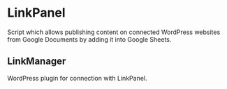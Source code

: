 # LinkPanel
Script which allows publishing content on connected WordPress websites from Google Documents by adding it into Google Sheets.

## LinkManager
WordPress plugin for connection with LinkPanel.
